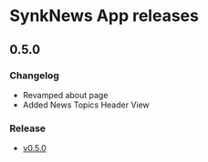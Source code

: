 # SynkNews App releases

## 0.5.0
### Changelog
- Revamped about page
- Added News Topics Header View

### Release
- [v0.5.0](https://github.com/bytesynk/SynkNews/blob/master/SynkNews-v0.5.0.apk)
